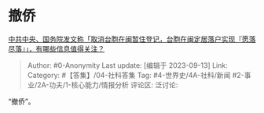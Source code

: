 # 撤侨
[中共中央、国务院发文称「取消台胞在闽暂住登记，台胞在闽定居落户实现『愿落尽落』」，有哪些信息值得关注？](https://www.zhihu.com/question/621690916/answer/3209038048)

> Author: #0-Anonymity
> Last update: [编辑于 2023-09-13]
> Link:
> Category: #【答集】/04-社科答集
> Tag: #4-世界史/4A-社科/新闻 #2-事业/2A-功夫/1-核心能力/情报分析
> 评论区:
> 泛讨论:

“撤侨”。
